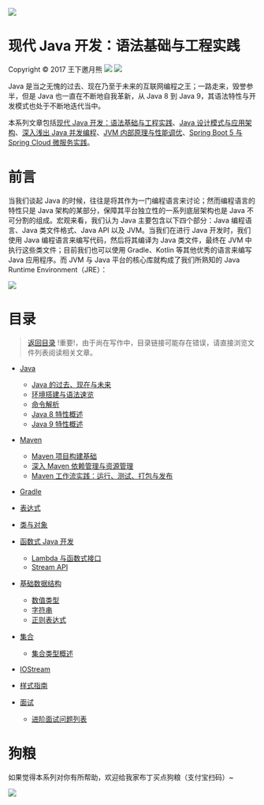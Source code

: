 ![](https://coding.net/u/hoteam/p/Cache/git/raw/master/2017/8/1/maxresdefault.jpg)

# 现代 Java 开发：语法基础与工程实践

Copyright © 2017 王下邀月熊
![](https://camo.githubusercontent.com/322fefce6b2264d9ff2ad35ea5dcd4622e437b04/68747470733a2f2f696d672e736869656c64732e696f2f62616467652f4c6963656e73652d434325323042592d2d4e432d2d5341253230342e302d626c75652e737667)
![](https://camo.githubusercontent.com/d4e0f63e9613ee474a7dfdc23c240b9795712c96/68747470733a2f2f696d672e736869656c64732e696f2f62616467652f5052732d77656c636f6d652d627269676874677265656e2e737667)

Java 是当之无愧的过去、现在乃至于未来的互联网编程之王；一路走来，毁誉参半，但是 Java 也一直在不断地自我革新，从 Java 8 到 Java 9，其语法特性与开发模式也处于不断地迭代当中。

本系列文章包括[现代 Java 开发：语法基础与工程实践](https://parg.co/bgk)、[Java 设计模式与应用架构](https://parg.co/bgJ)、[深入浅出 Java 并发编程](https://parg.co/b7l)、[JVM 内部原理与性能调优](https://parg.co/bgL)、[Spring Boot 5 与 Spring Cloud 微服务实践](https://parg.co/b7Y)。

# 前言

当我们谈起 Java 的时候，往往是将其作为一门编程语言来讨论；然而编程语言的特性只是 Java 架构的某部分，保障其平台独立性的一系列底层架构也是 Java 不可分割的组成。宏观来看，我们认为 Java 主要包含以下四个部分：Java 编程语言、Java 类文件格式、Java API 以及 JVM。当我们在进行 Java 开发时，我们使用 Java 编程语言来编写代码，然后将其编译为 Java 类文件，最终在 JVM 中执行这些类文件；目前我们也可以使用 Gradle、Kotlin 等其他优秀的语言来编写 Java 应用程序。而 JVM 与 Java 平台的核心库就构成了我们所熟知的 Java Runtime Environment（JRE）：

![](https://coding.net/u/hoteam/p/Cache/git/raw/master/2017/8/1/java.png)


# 目录

> [返回目录](https://parg.co/bgk)  !重要!，由于尚在写作中，目录链接可能存在错误，请直接浏览文件列表阅读相关文章。

- [Java]()
    - [Java 的过去、现在与未来]()
    - [环境搭建与语法速览]()
    - [命令解析]()
    - [Java 8 特性概述]()
    - [Java 9 特性概述]()

- [Maven]()
    - [Maven 项目构建基础]()
    - [深入 Maven 依赖管理与资源管理]()
    - [Maven 工作流实践：运行、测试、打包与发布]()
    
- [Gradle]()

- [表达式]()

- [类与对象]()

- [函数式 Java 开发]()
    - [Lambda 与函数式接口]()
    - [Stream API]()
    
- [基础数据结构]() 
    - [数值类型]()
    - [字符串]()
    - [正则表达式]()

- [集合]() 
    - [集合类型概述]()

- [IOStream]()

- [样式指南]()

- [面试]()
    - [进阶面试问题列表]()

# 狗粮

如果觉得本系列对你有所帮助，欢迎给我家布丁买点狗粮（支付宝扫码）~

![](https://github.com/wxyyxc1992/OSS/blob/master/2017/8/1/Buding.jpg?raw=true)
